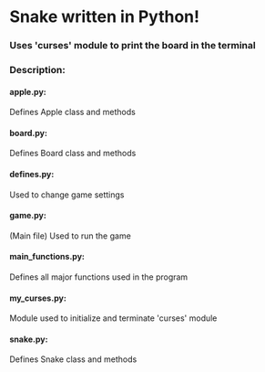 <h1>Snake written in Python!</h1>
<h3>Uses 'curses' module to print the board in the terminal</h3>

<h3>Description:</h3>

<h4>apple.py:</h4>
<p>Defines Apple class and methods</p>

<h4>board.py:</h4>
<p>Defines Board class and methods</p>

<h4>defines.py:</h4>
<p>Used to change game settings</p>

<h4>game.py:</h4>
<p>(Main file) Used to run the game</p> 

<h4>main_functions.py:</h4>
<p>Defines all major functions used in the program</p>

<h4>my_curses.py:</h4>
<p>Module used to initialize and terminate 'curses' module</p>

<h4>snake.py:</h4>
<p>Defines Snake class and methods</p>